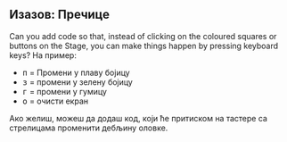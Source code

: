 ## Изазов: Пречице

Can you add code so that, instead of clicking on the coloured squares or buttons on the Stage, you can make things happen by pressing keyboard keys? На пример:

+ <kbd>п</kbd> = Промени у плаву бојицу
+ <kbd>з</kbd> = промени у зелену бојицу
+ <kbd>г</kbd> = промени у гумицу
+ <kbd>о</kbd> = очисти екран

Ако желиш, можеш да додаш код, који ће притиском на тастере са стрелицама променити дебљину оловке.